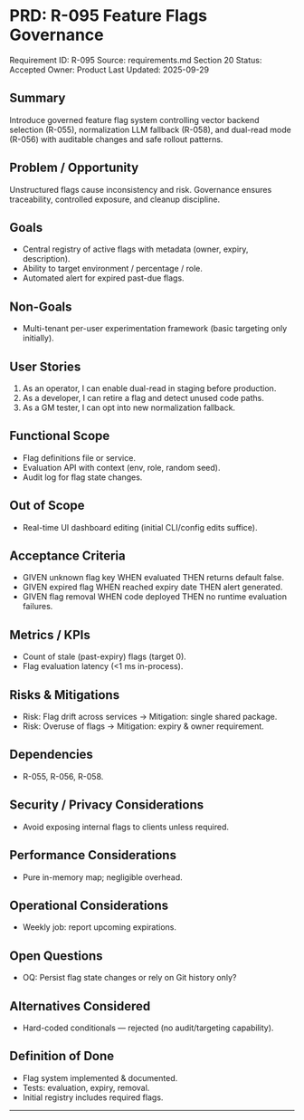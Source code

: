 # PRD: R-095 Feature Flags Governance

Requirement ID: R-095
Source: requirements.md Section 20
Status: Accepted
Owner: Product
Last Updated: 2025-09-29

## Summary

Introduce governed feature flag system controlling vector backend selection (R-055), normalization LLM fallback (R-058), and dual-read mode (R-056) with auditable changes and safe rollout patterns.

## Problem / Opportunity

Unstructured flags cause inconsistency and risk. Governance ensures traceability, controlled exposure, and cleanup discipline.

## Goals

- Central registry of active flags with metadata (owner, expiry, description).
- Ability to target environment / percentage / role.
- Automated alert for expired past-due flags.

## Non-Goals

- Multi-tenant per-user experimentation framework (basic targeting only initially).

## User Stories

1. As an operator, I can enable dual-read in staging before production.
2. As a developer, I can retire a flag and detect unused code paths.
3. As a GM tester, I can opt into new normalization fallback.

## Functional Scope

- Flag definitions file or service.
- Evaluation API with context (env, role, random seed).
- Audit log for flag state changes.

## Out of Scope

- Real-time UI dashboard editing (initial CLI/config edits suffice).

## Acceptance Criteria

- GIVEN unknown flag key WHEN evaluated THEN returns default false.
- GIVEN expired flag WHEN reached expiry date THEN alert generated.
- GIVEN flag removal WHEN code deployed THEN no runtime evaluation failures.

## Metrics / KPIs

- Count of stale (past-expiry) flags (target 0).
- Flag evaluation latency (<1 ms in-process).

## Risks & Mitigations

- Risk: Flag drift across services → Mitigation: single shared package.
- Risk: Overuse of flags → Mitigation: expiry & owner requirement.

## Dependencies

- R-055, R-056, R-058.

## Security / Privacy Considerations

- Avoid exposing internal flags to clients unless required.

## Performance Considerations

- Pure in-memory map; negligible overhead.

## Operational Considerations

- Weekly job: report upcoming expirations.

## Open Questions

- OQ: Persist flag state changes or rely on Git history only?

## Alternatives Considered

- Hard-coded conditionals — rejected (no audit/targeting capability).

## Definition of Done

- Flag system implemented & documented.
- Tests: evaluation, expiry, removal.
- Initial registry includes required flags.

---
